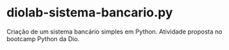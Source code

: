 # diolab-sistema-bancario.py
Criação de um sistema bancário simples em Python. Atividade proposta no bootcamp Python da Dio. 
